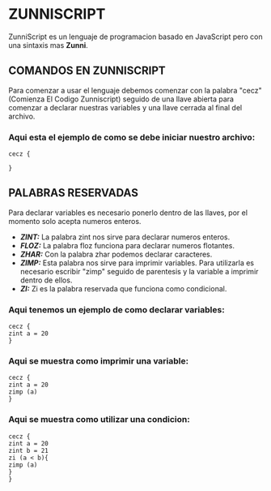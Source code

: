# ZUNNISCRIPT

ZunniScript es un lenguaje de programacion basado en JavaScript pero con una sintaxis mas **Zunni**.

## COMANDOS EN ZUNNISCRIPT

Para comenzar a usar el lenguaje debemos comenzar con la palabra "cecz" (Comienza El Codigo Zunniscript) seguido de una llave abierta para comenzar a declarar nuestras variables y una llave cerrada al final del archivo. 

### Aqui esta el ejemplo de como se debe iniciar nuestro archivo:

```
cecz {

}

```

## PALABRAS RESERVADAS

Para declarar variables es necesario ponerlo dentro de las llaves, por el momento solo acepta numeros enteros.

- ***ZINT:*** La palabra zint nos sirve para declarar numeros enteros.
- ***FLOZ:*** La palabra floz funciona para declarar numeros flotantes.
- ***ZHAR:*** Con la palabra zhar podemos declarar caracteres.
- ***ZIMP:*** Esta palabra nos sirve para imprimir variables. Para utilizarla es necesario escribir "zimp" seguido de parentesis y la variable a imprimir dentro de ellos.
- ***ZI:*** Zi es la palabra reservada que funciona como condicional.

### Aqui tenemos un ejemplo de como declarar variables:
  
```
cecz {
zint a = 20
}
```
### Aqui se muestra como imprimir una variable:

```
cecz {
zint a = 20
zimp (a)
}
```
### Aqui se muestra como utilizar una condicion:

```
cecz {
zint a = 20
zint b = 21
zi (a < b){
zimp (a)
}
}
```
